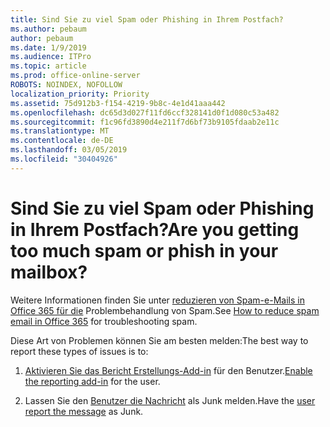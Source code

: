 ```yaml
---
title: Sind Sie zu viel Spam oder Phishing in Ihrem Postfach?
ms.author: pebaum
author: pebaum
ms.date: 1/9/2019
ms.audience: ITPro
ms.topic: article
ms.prod: office-online-server
ROBOTS: NOINDEX, NOFOLLOW
localization_priority: Priority
ms.assetid: 75d912b3-f154-4219-9b8c-4e1d41aaa442
ms.openlocfilehash: dc65d3d027f11fd6ccf328141d0f1d080c53a482
ms.sourcegitcommit: f1c96fd3890d4e211f7d6bf73b9105fdaab2e11c
ms.translationtype: MT
ms.contentlocale: de-DE
ms.lasthandoff: 03/05/2019
ms.locfileid: "30404926"
---
```

# <a name="are-you-getting-too-much-spam-or-phish-in-your-mailbox"></a><span data-ttu-id="355b6-102">Sind Sie zu viel Spam oder Phishing in Ihrem Postfach?</span><span class="sxs-lookup"><span data-stu-id="355b6-102">Are you getting too much spam or phish in your mailbox?</span></span>

<span data-ttu-id="355b6-103">Weitere Informationen finden Sie unter [reduzieren von Spam-e-Mails in Office 365 für die](https://docs.microsoft.com/office365/securitycompliance/reduce-spam-email) Problembehandlung von Spam.</span><span class="sxs-lookup"><span data-stu-id="355b6-103">See [How to reduce spam email in Office 365](https://docs.microsoft.com/office365/securitycompliance/reduce-spam-email) for troubleshooting spam.</span></span> 
  
<span data-ttu-id="355b6-104">Diese Art von Problemen können Sie am besten melden:</span><span class="sxs-lookup"><span data-stu-id="355b6-104">The best way to report these types of issues is to:</span></span> 
  
1. <span data-ttu-id="355b6-105">[Aktivieren Sie das Bericht Erstellungs-Add-in](https://docs.microsoft.com/office365/securitycompliance/enable-the-report-message-add-in) für den Benutzer.</span><span class="sxs-lookup"><span data-stu-id="355b6-105">[Enable the reporting add-in](https://docs.microsoft.com/office365/securitycompliance/enable-the-report-message-add-in) for the user.</span></span> 
    
2. <span data-ttu-id="355b6-106">Lassen Sie den [Benutzer die Nachricht](https://support.office.com/article/b5caa9f1-cdf3-4443-af8c-ff724ea719d2) als Junk melden.</span><span class="sxs-lookup"><span data-stu-id="355b6-106">Have the [user report the message](https://support.office.com/article/b5caa9f1-cdf3-4443-af8c-ff724ea719d2) as Junk.</span></span> 
    

